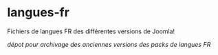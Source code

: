 # langues-fr
Fichiers de langues FR des différentes versions de Joomla!

*dépot pour archivage des anciennes versions des packs de langues FR*
